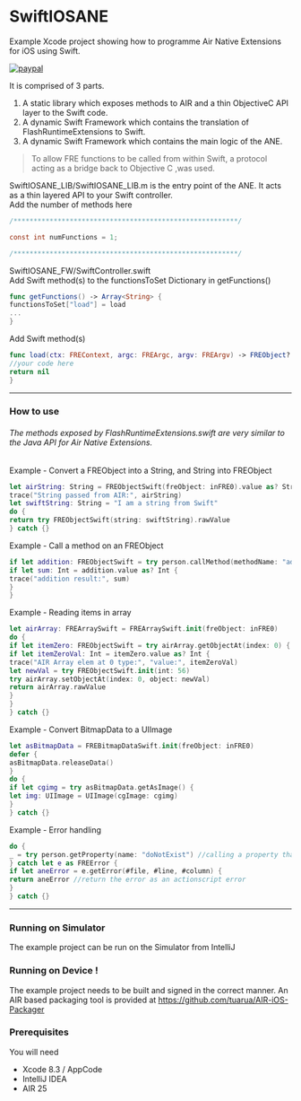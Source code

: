 # SwiftIOSANE  

Example Xcode project showing how to programme Air Native Extensions for iOS using Swift.

[![paypal](https://www.paypalobjects.com/en_US/i/btn/btn_donateCC_LG.gif)](https://www.paypal.com/cgi-bin/webscr?cmd=_s-xclick&hosted_button_id=5UR2T52J633RC)

It is comprised of 3 parts.

1. A static library which exposes methods to AIR and a thin ObjectiveC API layer to the Swift code.
2. A dynamic Swift Framework which contains the translation of FlashRuntimeExtensions to Swift.
3. A dynamic Swift Framework which contains the main logic of the ANE.

> To allow FRE functions to be called from within Swift, a protocol acting 
> as a bridge back to Objective C ,was used.

SwiftIOSANE_LIB/SwiftIOSANE_LIB.m is the entry point of the ANE. It acts as a thin layered API to your Swift controller.  
Add the number of methods here 

````objectivec
/********************************************************/

const int numFunctions = 1;

/********************************************************/
`````


SwiftIOSANE_FW/SwiftController.swift  
Add Swift method(s) to the functionsToSet Dictionary in getFunctions()

````swift
func getFunctions() -> Array<String> {
functionsToSet["load"] = load
...        
}
`````

Add Swift method(s)

````swift
func load(ctx: FREContext, argc: FREArgc, argv: FREArgv) -> FREObject? {
//your code here
return nil
}
`````

----------

### How to use
######  The methods exposed by FlashRuntimeExtensions.swift are very similar to the Java API for Air Native Extensions. 

Example - Convert a FREObject into a String, and String into FREObject

````swift
let airString: String = FREObjectSwift(freObject: inFRE0).value as? String
trace("String passed from AIR:", airString)
let swiftString: String = "I am a string from Swift"
do {
return try FREObjectSwift(string: swiftString).rawValue
} catch {}
`````


Example - Call a method on an FREObject

````swift
if let addition: FREObjectSwift = try person.callMethod(methodName: "add", args: 100, 31) {
if let sum: Int = addition.value as? Int {
trace("addition result:", sum)
}
}
`````

Example - Reading items in array
````swift
let airArray: FREArraySwift = FREArraySwift.init(freObject: inFRE0)
do {
if let itemZero: FREObjectSwift = try airArray.getObjectAt(index: 0) {
if let itemZeroVal: Int = itemZero.value as? Int {
trace("AIR Array elem at 0 type:", "value:", itemZeroVal)
let newVal = try FREObjectSwift.init(int: 56)
try airArray.setObjectAt(index: 0, object: newVal)
return airArray.rawValue
}
}
} catch {}
`````

Example - Convert BitmapData to a UIImage
````swift
let asBitmapData = FREBitmapDataSwift.init(freObject: inFRE0)
defer {
asBitmapData.releaseData()
}
do {
if let cgimg = try asBitmapData.getAsImage() {
let img: UIImage = UIImage(cgImage: cgimg)
}
} catch {}
`````

Example - Error handling
````swift
do {
_ = try person.getProperty(name: "doNotExist") //calling a property that doesn't exist
} catch let e as FREError {
if let aneError = e.getError(#file, #line, #column) {
return aneError //return the error as an actionscript error
}
} catch {}
`````
----------
### Running on Simulator

The example project can be run on the Simulator from IntelliJ

### Running on Device !

The example project needs to be built and signed in the correct manner.
An AIR based packaging tool is provided at https://github.com/tuarua/AIR-iOS-Packager

### Prerequisites

You will need

- Xcode 8.3 / AppCode
- IntelliJ IDEA
- AIR 25
